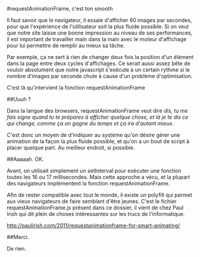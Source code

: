 #requestAnimationFrame, c'est ton smooth

Il faut savoir que le navigateur, il essaie d'afficher 60 images par secondes, pour que l'expérience de l'utilisateur soit la plus fluide possible. Si on veut que notre site laisse une bonne impression au niveau de ses performances, il est important de travailler main dans la main avec le moteur d'affichage pour lui permettre de remplir au mieux sa tâche.

Par exemple, ça ne sert à rien de changer deux fois la position d'un élément dans la page entre deux cycles d'affichages. Ce serait aussi assez bête de vouloir absolument que notre javascript s'exécute à un certain rythme si le nombre d'images par seconde chute à cause d'un problème d'optimisation.

C'est là qu'intervient la fonction requestAnimationFrame

##Uuuh ?

Dans la langue des browsers, requestAnimationFrame veut dire *dis, tu me fais signe quand tu te prépares à afficher quelque chose, et là je te dis ce qui change, comme ça on gagne du temps et ça ira d'autant mieux*.

C'est donc un moyen de d'indiquer au système qu'on désire gérer une animation de la façon la plus fluide possible, et qu'on a un bout de script à placer quelque part. Au meilleur endroit, si possible.

##Aaaaah. OK.

Avant, on utilisait simplement un setInterval pour exécuter une fonction toutes les 16 ou 17 millisecondes. Mais cette approche a vécu, et la plupart des navigateurs implémentent la fonction requestAnimationFrame. 

Afin de rester compatible avec tout le monde, il existe un polyfill qui permet aux vieux navigateurs de faire semblant d'être jeunes. C'est le fichier requestAnimationFrame.js présent dans ce dossier, il vient de chez Paul Irish qui dit plein de choses intéressantes sur les trucs de l'informatique.

http://paulirish.com/2011/requestanimationframe-for-smart-animating/

##Merci.

De rien.